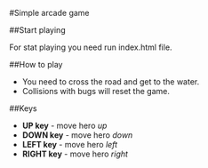 #Simple arcade game

##Start playing

For stat playing you need run index.html file.

##How to play

* You need to cross the road and get to the water. 
* Collisions with bugs will reset the game.

##Keys

* **UP key** - move hero _up_
* **DOWN key** - move hero _down_
* **LEFT key** - move hero _left_
* **RIGHT key** - move hero _right_
